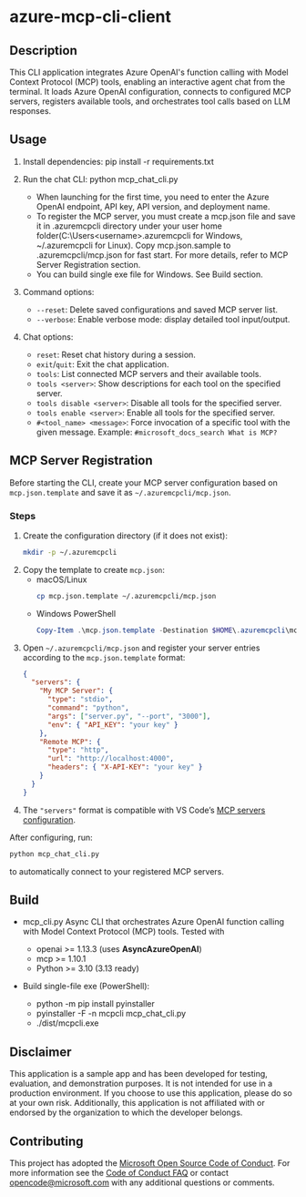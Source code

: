 # azure-mcp-cli-client

## Description

This CLI application integrates Azure OpenAI's function calling with Model Context Protocol (MCP) tools, enabling an interactive agent chat from the terminal. It loads Azure OpenAI configuration, connects to configured MCP servers, registers available tools, and orchestrates tool calls based on LLM responses.

## Usage

1. Install dependencies:
   pip install -r requirements.txt

2. Run the chat CLI:
   python mcp_chat_cli.py
   - When launching for the first time, you need to enter the Azure OpenAI endpoint, API key, API version, and deployment name.
   - To register the MCP server, you must create a mcp.json file and save it in .azuremcpcli directory under your user home folder(C:\Users\<username>\.azuremcpcli for Windows, ~/.azuremcpcli for Linux). Copy mcp.json.sample to .azuremcpcli/mcp.json for fast start. For more details, refer to MCP Server Registration section.
   - You can build single exe file for Windows. See Build section.

3. Command options:
   - `--reset`: Delete saved configurations and saved MCP server list.
   - `--verbose`: Enable verbose mode: display detailed tool input/output.

4. Chat options:
   - `reset`: Reset chat history during a session.
   - `exit`/`quit`: Exit the chat application.
   - `tools`: List connected MCP servers and their available tools.
   - `tools <server>`: Show descriptions for each tool on the specified server.
   - `tools disable <server>`: Disable all tools for the specified server.
   - `tools enable <server>`: Enable all tools for the specified server.
   - `#<tool_name> <message>`: Force invocation of a specific tool with the given message. Example: `#microsoft_docs_search What is MCP?`

## MCP Server Registration

Before starting the CLI, create your MCP server configuration based on `mcp.json.template` and save it as `~/.azuremcpcli/mcp.json`.

### Steps
1. Create the configuration directory (if it does not exist):
   ```bash
   mkdir -p ~/.azuremcpcli
   ```
2. Copy the template to create `mcp.json`:
   - macOS/Linux
     ```bash
     cp mcp.json.template ~/.azuremcpcli/mcp.json
     ```
   - Windows PowerShell
     ```powershell
     Copy-Item .\mcp.json.template -Destination $HOME\.azuremcpcli\mcp.json
     ```
3. Open `~/.azuremcpcli/mcp.json` and register your server entries according to the `mcp.json.template` format:
   ```json
   {
     "servers": {
       "My MCP Server": {
         "type": "stdio",
         "command": "python",
         "args": ["server.py", "--port", "3000"],
         "env": { "API_KEY": "your key" }
       },
       "Remote MCP": {
         "type": "http",
         "url": "http://localhost:4000",
         "headers": { "X-API-KEY": "your key" }
       }
     }
   }
   ```
4. The `"servers"` format is compatible with VS Code’s [MCP servers configuration](https://code.visualstudio.com/docs/copilot/chat/mcp-servers).

After configuring, run:
```bash
python mcp_chat_cli.py
```
to automatically connect to your registered MCP servers.

## Build
- mcp_cli.py
Async CLI that orchestrates Azure OpenAI function calling with Model Context Protocol (MCP) tools.
Tested with
    * openai   >= 1.13.3  (uses **AsyncAzureOpenAI**)
    * mcp      >= 1.10.1
    * Python   >= 3.10 (3.13 ready)

- Build single-file exe (PowerShell):
    * python -m pip install pyinstaller
    * pyinstaller -F -n mcpcli mcp_chat_cli.py
    * ./dist/mcpcli.exe

## Disclaimer
This application is a sample app and has been developed for testing, evaluation, and demonstration purposes. It is not intended for use in a production environment. If you choose to use this application, please do so at your own risk. Additionally, this application is not affiliated with or endorsed by the organization to which the developer belongs.

## Contributing
This project has adopted the [Microsoft Open Source Code of Conduct](https://opensource.microsoft.com/codeofconduct/). For more information see the [Code of Conduct FAQ](https://opensource.microsoft.com/codeofconduct/faq/) or contact [opencode@microsoft.com](mailto:opencode@microsoft.com) with any additional questions or comments.